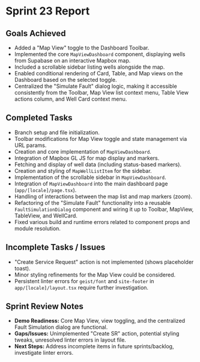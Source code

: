 # Sprint 23 Report

## Goals Achieved
- Added a "Map View" toggle to the Dashboard Toolbar.
- Implemented the core `MapViewDashboard` component, displaying wells from Supabase on an interactive Mapbox map.
- Included a scrollable sidebar listing wells alongside the map.
- Enabled conditional rendering of Card, Table, and Map views on the Dashboard based on the selected toggle.
- Centralized the "Simulate Fault" dialog logic, making it accessible consistently from the Toolbar, Map View list context menu, Table View actions column, and Well Card context menu.

## Completed Tasks
- Branch setup and file initialization.
- Toolbar modifications for Map View toggle and state management via URL params.
- Creation and core implementation of `MapViewDashboard`.
- Integration of Mapbox GL JS for map display and markers.
- Fetching and display of well data (including status-based markers).
- Creation and styling of `MapWellListItem` for the sidebar.
- Implementation of the scrollable sidebar in `MapViewDashboard`.
- Integration of `MapViewDashboard` into the main dashboard page (`app/[locale]/page.tsx`).
- Handling of interactions between the map list and map markers (zoom).
- Refactoring of the "Simulate Fault" functionality into a reusable `FaultSimulationDialog` component and wiring it up to Toolbar, MapView, TableView, and WellCard.
- Fixed various build and runtime errors related to component props and module resolution.

## Incomplete Tasks / Issues
- "Create Service Request" action is not implemented (shows placeholder toast).
- Minor styling refinements for the Map View could be considered.
- Persistent linter errors for `geist/font` and `site-footer` in `app/[locale]/layout.tsx` require further investigation.

## Sprint Review Notes
- **Demo Readiness:** Core Map View, view toggling, and the centralized Fault Simulation dialog are functional.
- **Gaps/Issues:** Unimplemented "Create SR" action, potential styling tweaks, unresolved linter errors in layout file.
- **Next Steps:** Address incomplete items in future sprints/backlog, investigate linter errors. 